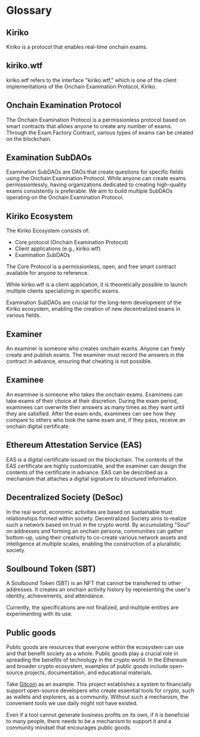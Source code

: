 # Glossary

## Kiriko

Kiriko is a protocol that enables real-time onchain exams.

## kiriko.wtf

kiriko.wtf refers to the interface "kiriko.wtf," which is one of the client implementations of the Onchain Examination Protocol, Kiriko.

## Onchain Examination Protocol

The Onchain Examination Protocol is a permissionless protocol based on smart contracts that allows anyone to create any number of exams. Through the Exam Factory Contract, various types of exams can be created on the blockchain.

## Examination SubDAOs

Examination SubDAOs are DAOs that create questions for specific fields using the Onchain Examination Protocol. While anyone can create exams permissionlessly, having organizations dedicated to creating high-quality exams consistently is preferable. We aim to build multiple SubDAOs operating on the Onchain Examination Protocol.

## Kiriko Ecosystem

The Kiriko Ecosystem consists of:
- Core protocol (Onchain Examination Protocol)
- Client applications (e.g., kiriko.wtf)
- Examination SubDAOs

The Core Protocol is a permissionless, open, and free smart contract available for anyone to reference.

While kiriko.wtf is a client application, it is theoretically possible to launch multiple clients specializing in specific exams.

Examination SubDAOs are crucial for the long-term development of the Kiriko ecosystem, enabling the creation of new decentralized exams in various fields.

## Examiner

An examiner is someone who creates onchain exams. Anyone can freely create and publish exams. The examiner must record the answers in the contract in advance, ensuring that cheating is not possible.

## Examinee

An examinee is someone who takes the onchain exams. Examinees can take exams of their choice at their discretion. During the exam period, examinees can overwrite their answers as many times as they want until they are satisfied. After the exam ends, examinees can see how they compare to others who took the same exam and, if they pass, receive an onchain digital certificate.

## Ethereum Attestation Service (EAS)

EAS is a digital certificate issued on the blockchain. The contents of the EAS certificate are highly customizable, and the examiner can design the contents of the certificate in advance. EAS can be described as a mechanism that attaches a digital signature to structured information.

## Decentralized Society (DeSoc)

In the real world, economic activities are based on sustainable trust relationships formed within society. Decentralized Society aims to realize such a network based on trust in the crypto world. By accumulating "Soul" on addresses and forming an onchain persona, communities can gather bottom-up, using their creativity to co-create various network assets and intelligence at multiple scales, enabling the construction of a pluralistic society.

## Soulbound Token (SBT)

A Soulbound Token (SBT) is an NFT that cannot be transferred to other addresses. It creates an onchain activity history by representing the user's identity, achievements, and attendance.

Currently, the specifications are not finalized, and multiple entities are experimenting with its use.

## Public goods

Public goods are resources that everyone within the ecosystem can use and that benefit society as a whole. Public goods play a crucial role in spreading the benefits of technology in the crypto world. In the Ethereum and broader crypto ecosystem, examples of public goods include open-source projects, documentation, and educational materials.

Take [Gitcoin](https://www.gitcoin.co/) as an example. This project establishes a system to financially support open-source developers who create essential tools for crypto, such as wallets and explorers, as a community. Without such a mechanism, the convenient tools we use daily might not have existed.

Even if a tool cannot generate business profits on its own, if it is beneficial to many people, there needs to be a mechanism to support it and a community mindset that encourages public goods.